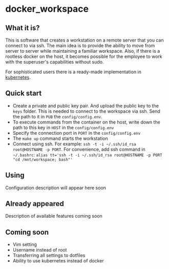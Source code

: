 # docker_workspace
## What it is?
This is software that creates a workstation on a remote server that you can connect to via ssh.
The main idea is to provide the ability to move from server to server while maintaining a familiar workspace.
Also, if there is a rootless docker on the host, it becomes possible for the employee to work with the superuser's capabilities without sudo.

For sophisticated users there is a ready-made implementation in [kubernetes](https://www.kubeflow.org).

## Quick start
* Create a private and public key pair. And upload the public key to the `keys` folder. This is needed to connect to the workspace via ssh.
Send the path to it in `PUB` the `config/config.env`.
* To execute commands from the container on the host, write down the path to this key in `HOST` in the `config/config.env`
* Specify the connection port in `PORT` in the `config/config.env`
* The `make up` command starts the workstation
* Connect using ssh. For example: `ssh -t -i ~/.ssh/id_rsa root@HOSTNAME -p PORT`. For convenience, add ssh command in `~/.bashrc`:
`alias tt='ssh -t -i ~/.ssh/id_rsa root@HOSTNAME -p PORT "cd /mnt/workspace; bash"'`

## Using
Configuration description will appear here soon

## Already appeared
Description of available features coming soon

## Coming soon
* Vim setting
* Username instead of root
* Transferring all settings to dotfiles
* Ability to use kubernetes instead of docker
